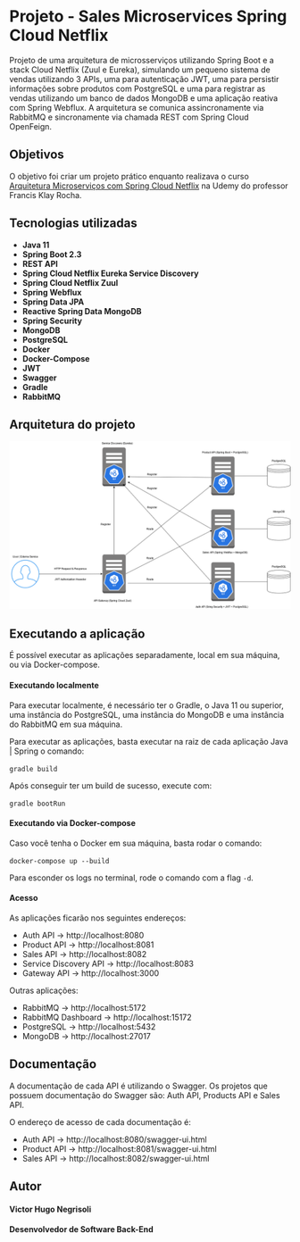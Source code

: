 # Projeto - Sales Microservices Spring Cloud Netflix

Projeto de uma arquitetura de microsserviços utilizando Spring Boot e a stack Cloud Netflix (Zuul e Eureka), simulando um
pequeno sistema de vendas utilizando 3 APIs, uma para autenticação JWT, uma para persistir informações sobre produtos com PostgreSQL e uma para registrar as vendas utilizando um banco de dados MongoDB e uma aplicação reativa com Spring Webflux. A arquitetura se comunica assincronamente via RabbitMQ e sincronamente via chamada REST com Spring Cloud OpenFeign.

## Objetivos

O objetivo foi criar um projeto prático enquanto realizava o curso [Arquitetura Microserviços com Spring Cloud Netflix](https://www.udemy.com/course/spring-cloud-netflix/) na Udemy do professor Francis Klay Rocha.

## Tecnologias utilizadas

* **Java 11**
* **Spring Boot 2.3**
* **REST API**
* **Spring Cloud Netflix Eureka Service Discovery**
* **Spring Cloud Netflix Zuul**
* **Spring Webflux**
* **Spring Data JPA**
* **Reactive Spring Data MongoDB**
* **Spring Security**
* **MongoDB**
* **PostgreSQL**
* **Docker**
* **Docker-Compose**
* **JWT**
* **Swagger**
* **Gradle**
* **RabbitMQ**

## Arquitetura do projeto

![Arquitetura](https://github.com/vhnegrisoli/sales-microservices-spring-cloud-netflix/blob/master/imgs/Arquitetura%20-%20Spring%20Cloud%20Netflix.png)

## Executando a aplicação

É possível executar as aplicações separadamente, local em sua máquina, ou via Docker-compose.

#### Executando localmente

Para executar localmente, é necessário ter o Gradle, o Java 11 ou superior, uma instância do PostgreSQL, uma instância do MongoDB e uma instância do RabbitMQ em sua máquina.

Para executar as aplicações, basta executar na raiz de cada aplicação Java | Spring o comando:

`gradle build`

Após conseguir ter um build de sucesso, execute com:

`gradle bootRun`

#### Executando via Docker-compose

Caso você tenha o Docker em sua máquina, basta rodar o comando:

`docker-compose up --build`

Para esconder os logs no terminal, rode o comando com a flag `-d`.

#### Acesso

As aplicações ficarão nos seguintes endereços:

* Auth API -> 				http://localhost:8080
* Product API -> 			http://localhost:8081
* Sales API -> 				http://localhost:8082
* Service Discovery API -> 	http://localhost:8083
* Gateway API ->			http://localhost:3000

Outras aplicações:

* RabbitMQ -> 				http://localhost:5172
* RabbitMQ Dashboard ->		http://localhost:15172
* PostgreSQL ->				http://localhost:5432
* MongoDB ->				http://localhost:27017

## Documentação

A documentação de cada API é utilizando o Swagger. Os projetos que possuem documentação do Swagger são: Auth API, Products API e Sales API.

O endereço de acesso de cada documentação é:

* Auth API -> 				http://localhost:8080/swagger-ui.html
* Product API ->			http://localhost:8081/swagger-ui.html
* Sales API -> 				http://localhost:8082/swagger-ui.html

## Autor

#### Victor Hugo Negrisoli
#### Desenvolvedor de Software Back-End
